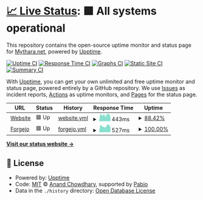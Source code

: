 # [📈 Live Status](https://MytharaNet.github.io/upptime): <!--live status--> **🟩 All systems operational**

This repository contains the open-source uptime monitor and status page for [Mythara.net](https://www.mythara.net), powered by [Upptime](https://github.com/upptime/upptime).

[![Uptime CI](https://github.com/MytharaNet/upptime/workflows/Uptime%20CI/badge.svg)](https://github.com/MytharaNet/upptime/actions?query=workflow%3A%22Uptime+CI%22)
[![Response Time CI](https://github.com/MytharaNet/upptime/workflows/Response%20Time%20CI/badge.svg)](https://github.com/MytharaNet/upptime/actions?query=workflow%3A%22Response+Time+CI%22)
[![Graphs CI](https://github.com/MytharaNet/upptime/workflows/Graphs%20CI/badge.svg)](https://github.com/MytharaNet/upptime/actions?query=workflow%3A%22Graphs+CI%22)
[![Static Site CI](https://github.com/MytharaNet/upptime/workflows/Static%20Site%20CI/badge.svg)](https://github.com/MytharaNet/upptime/actions?query=workflow%3A%22Static+Site+CI%22)
[![Summary CI](https://github.com/MytharaNet/upptime/workflows/Summary%20CI/badge.svg)](https://github.com/MytharaNet/upptime/actions?query=workflow%3A%22Summary+CI%22)

With [Upptime](https://upptime.js.org), you can get your own unlimited and free uptime monitor and status page, powered entirely by a GitHub repository. We use [Issues](https://github.com/MytharaNet/upptime/issues) as incident reports, [Actions](https://github.com/MytharaNet/upptime/actions) as uptime monitors, and [Pages](https://MytharaNet.github.io/upptime) for the status page.

<!--start: status pages-->
<!-- This summary is generated by Upptime (https://github.com/upptime/upptime) -->
<!-- Do not edit this manually, your changes will be overwritten -->
<!-- prettier-ignore -->
| URL | Status | History | Response Time | Uptime |
| --- | ------ | ------- | ------------- | ------ |
| <img alt="" src="https://icons.duckduckgo.com/ip3/www.mythara.net.ico" height="13"> [Website](https://www.mythara.net) | 🟩 Up | [website.yml](https://github.com/MytharaNet/upptime/commits/HEAD/history/website.yml) | <details><summary><img alt="Response time graph" src="./graphs/website/response-time-week.png" height="20"> 443ms</summary><br><a href="https://status.mythara.net/history/website"><img alt="Response time 444" src="https://img.shields.io/endpoint?url=https%3A%2F%2Fraw.githubusercontent.com%2FMytharaNet%2Fupptime%2FHEAD%2Fapi%2Fwebsite%2Fresponse-time.json"></a><br><a href="https://status.mythara.net/history/website"><img alt="24-hour response time 357" src="https://img.shields.io/endpoint?url=https%3A%2F%2Fraw.githubusercontent.com%2FMytharaNet%2Fupptime%2FHEAD%2Fapi%2Fwebsite%2Fresponse-time-day.json"></a><br><a href="https://status.mythara.net/history/website"><img alt="7-day response time 443" src="https://img.shields.io/endpoint?url=https%3A%2F%2Fraw.githubusercontent.com%2FMytharaNet%2Fupptime%2FHEAD%2Fapi%2Fwebsite%2Fresponse-time-week.json"></a><br><a href="https://status.mythara.net/history/website"><img alt="30-day response time 444" src="https://img.shields.io/endpoint?url=https%3A%2F%2Fraw.githubusercontent.com%2FMytharaNet%2Fupptime%2FHEAD%2Fapi%2Fwebsite%2Fresponse-time-month.json"></a><br><a href="https://status.mythara.net/history/website"><img alt="1-year response time 444" src="https://img.shields.io/endpoint?url=https%3A%2F%2Fraw.githubusercontent.com%2FMytharaNet%2Fupptime%2FHEAD%2Fapi%2Fwebsite%2Fresponse-time-year.json"></a></details> | <details><summary><a href="https://status.mythara.net/history/website">88.42%</a></summary><a href="https://status.mythara.net/history/website"><img alt="All-time uptime 96.10%" src="https://img.shields.io/endpoint?url=https%3A%2F%2Fraw.githubusercontent.com%2FMytharaNet%2Fupptime%2FHEAD%2Fapi%2Fwebsite%2Fuptime.json"></a><br><a href="https://status.mythara.net/history/website"><img alt="24-hour uptime 100.00%" src="https://img.shields.io/endpoint?url=https%3A%2F%2Fraw.githubusercontent.com%2FMytharaNet%2Fupptime%2FHEAD%2Fapi%2Fwebsite%2Fuptime-day.json"></a><br><a href="https://status.mythara.net/history/website"><img alt="7-day uptime 88.42%" src="https://img.shields.io/endpoint?url=https%3A%2F%2Fraw.githubusercontent.com%2FMytharaNet%2Fupptime%2FHEAD%2Fapi%2Fwebsite%2Fuptime-week.json"></a><br><a href="https://status.mythara.net/history/website"><img alt="30-day uptime 96.10%" src="https://img.shields.io/endpoint?url=https%3A%2F%2Fraw.githubusercontent.com%2FMytharaNet%2Fupptime%2FHEAD%2Fapi%2Fwebsite%2Fuptime-month.json"></a><br><a href="https://status.mythara.net/history/website"><img alt="1-year uptime 96.10%" src="https://img.shields.io/endpoint?url=https%3A%2F%2Fraw.githubusercontent.com%2FMytharaNet%2Fupptime%2FHEAD%2Fapi%2Fwebsite%2Fuptime-year.json"></a></details>
| <img alt="" src="https://icons.duckduckgo.com/ip3/git.mythara.net.ico" height="13"> [Forgejo](https://git.mythara.net) | 🟩 Up | [forgejo.yml](https://github.com/MytharaNet/upptime/commits/HEAD/history/forgejo.yml) | <details><summary><img alt="Response time graph" src="./graphs/forgejo/response-time-week.png" height="20"> 527ms</summary><br><a href="https://status.mythara.net/history/forgejo"><img alt="Response time 555" src="https://img.shields.io/endpoint?url=https%3A%2F%2Fraw.githubusercontent.com%2FMytharaNet%2Fupptime%2FHEAD%2Fapi%2Fforgejo%2Fresponse-time.json"></a><br><a href="https://status.mythara.net/history/forgejo"><img alt="24-hour response time 487" src="https://img.shields.io/endpoint?url=https%3A%2F%2Fraw.githubusercontent.com%2FMytharaNet%2Fupptime%2FHEAD%2Fapi%2Fforgejo%2Fresponse-time-day.json"></a><br><a href="https://status.mythara.net/history/forgejo"><img alt="7-day response time 527" src="https://img.shields.io/endpoint?url=https%3A%2F%2Fraw.githubusercontent.com%2FMytharaNet%2Fupptime%2FHEAD%2Fapi%2Fforgejo%2Fresponse-time-week.json"></a><br><a href="https://status.mythara.net/history/forgejo"><img alt="30-day response time 555" src="https://img.shields.io/endpoint?url=https%3A%2F%2Fraw.githubusercontent.com%2FMytharaNet%2Fupptime%2FHEAD%2Fapi%2Fforgejo%2Fresponse-time-month.json"></a><br><a href="https://status.mythara.net/history/forgejo"><img alt="1-year response time 555" src="https://img.shields.io/endpoint?url=https%3A%2F%2Fraw.githubusercontent.com%2FMytharaNet%2Fupptime%2FHEAD%2Fapi%2Fforgejo%2Fresponse-time-year.json"></a></details> | <details><summary><a href="https://status.mythara.net/history/forgejo">100.00%</a></summary><a href="https://status.mythara.net/history/forgejo"><img alt="All-time uptime 100.00%" src="https://img.shields.io/endpoint?url=https%3A%2F%2Fraw.githubusercontent.com%2FMytharaNet%2Fupptime%2FHEAD%2Fapi%2Fforgejo%2Fuptime.json"></a><br><a href="https://status.mythara.net/history/forgejo"><img alt="24-hour uptime 100.00%" src="https://img.shields.io/endpoint?url=https%3A%2F%2Fraw.githubusercontent.com%2FMytharaNet%2Fupptime%2FHEAD%2Fapi%2Fforgejo%2Fuptime-day.json"></a><br><a href="https://status.mythara.net/history/forgejo"><img alt="7-day uptime 100.00%" src="https://img.shields.io/endpoint?url=https%3A%2F%2Fraw.githubusercontent.com%2FMytharaNet%2Fupptime%2FHEAD%2Fapi%2Fforgejo%2Fuptime-week.json"></a><br><a href="https://status.mythara.net/history/forgejo"><img alt="30-day uptime 100.00%" src="https://img.shields.io/endpoint?url=https%3A%2F%2Fraw.githubusercontent.com%2FMytharaNet%2Fupptime%2FHEAD%2Fapi%2Fforgejo%2Fuptime-month.json"></a><br><a href="https://status.mythara.net/history/forgejo"><img alt="1-year uptime 100.00%" src="https://img.shields.io/endpoint?url=https%3A%2F%2Fraw.githubusercontent.com%2FMytharaNet%2Fupptime%2FHEAD%2Fapi%2Fforgejo%2Fuptime-year.json"></a></details>

<!--end: status pages-->

[**Visit our status website →**](https://MytharaNet.github.io/upptime)

## 📄 License

- Powered by: [Upptime](https://github.com/upptime/upptime)
- Code: [MIT](./LICENSE) © [Anand Chowdhary](https://anandchowdhary.com), supported by [Pabio](https://pabio.com)
- Data in the `./history` directory: [Open Database License](https://opendatacommons.org/licenses/odbl/1-0/)
